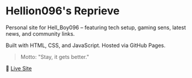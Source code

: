 # Hellion096's Reprieve
 Personal site for Hell_Boy096 – featuring tech setup, gaming sens, latest news, and community links.

Built with HTML, CSS, and JavaScript. Hosted via GitHub Pages.

> Motto: "Stay, it gets better."

🔗 [Live Site](https://lokicodin98.github.io/Hellion096/)
